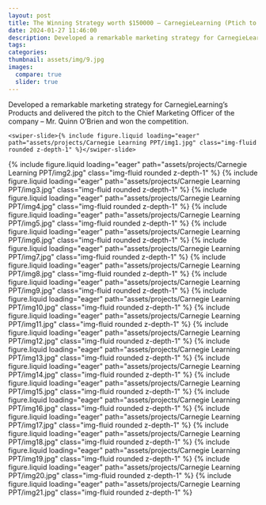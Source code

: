 ```yaml
---
layout: post
title: The Winning Strategy worth $150000 – CarnegieLearning (Ptich to the CMO)
date: 2024-01-27 11:46:00
description: Developed a remarkable marketing strategy for CarnegieLearning’s Products and delivered the pitch to the Chief Marketing Officer of the company – Mr. Quinn O’Brien and won the competition.
tags:
categories:
thumbnail: assets/img/9.jpg
images:
  compare: true
  slider: true
---
```


Developed a remarkable marketing strategy for CarnegieLearning’s Products and delivered the pitch to the Chief Marketing Officer of the company – Mr. Quinn O’Brien and won the competition.

<swiper-container keyboard="true" navigation="true" pagination="true" pagination-clickable="true" pagination-dynamic-bullets="true" rewind="true">
  
    <swiper-slide>{% include figure.liquid loading="eager" path="assets/projects/Carnegie Learning PPT/img1.jpg" class="img-fluid rounded z-depth-1" %}</swiper-slide>
  <swiper-slide>{% include figure.liquid loading="eager" path="assets/projects/Carnegie Learning PPT/img2.jpg" class="img-fluid rounded z-depth-1" %}</swiper-slide>
  <swiper-slide>{% include figure.liquid loading="eager" path="assets/projects/Carnegie Learning PPT/img3.jpg" class="img-fluid rounded z-depth-1" %}</swiper-slide>
  <swiper-slide>{% include figure.liquid loading="eager" path="assets/projects/Carnegie Learning PPT/img4.jpg" class="img-fluid rounded z-depth-1" %}</swiper-slide>
  <swiper-slide>{% include figure.liquid loading="eager" path="assets/projects/Carnegie Learning PPT/img5.jpg" class="img-fluid rounded z-depth-1" %}</swiper-slide>
  <swiper-slide>{% include figure.liquid loading="eager" path="assets/projects/Carnegie Learning PPT/img6.jpg" class="img-fluid rounded z-depth-1" %}</swiper-slide>
  <swiper-slide>{% include figure.liquid loading="eager" path="assets/projects/Carnegie Learning PPT/img7.jpg" class="img-fluid rounded z-depth-1" %}</swiper-slide>
  <swiper-slide>{% include figure.liquid loading="eager" path="assets/projects/Carnegie Learning PPT/img8.jpg" class="img-fluid rounded z-depth-1" %}</swiper-slide>
  <swiper-slide>{% include figure.liquid loading="eager" path="assets/projects/Carnegie Learning PPT/img9.jpg" class="img-fluid rounded z-depth-1" %}</swiper-slide>
  <swiper-slide>{% include figure.liquid loading="eager" path="assets/projects/Carnegie Learning PPT/img10.jpg" class="img-fluid rounded z-depth-1" %}</swiper-slide>
  <swiper-slide>{% include figure.liquid loading="eager" path="assets/projects/Carnegie Learning PPT/img11.jpg" class="img-fluid rounded z-depth-1" %}</swiper-slide>
  <swiper-slide>{% include figure.liquid loading="eager" path="assets/projects/Carnegie Learning PPT/img12.jpg" class="img-fluid rounded z-depth-1" %}</swiper-slide>
  <swiper-slide>{% include figure.liquid loading="eager" path="assets/projects/Carnegie Learning PPT/img13.jpg" class="img-fluid rounded z-depth-1" %}</swiper-slide>
  <swiper-slide>{% include figure.liquid loading="eager" path="assets/projects/Carnegie Learning PPT/img14.jpg" class="img-fluid rounded z-depth-1" %}</swiper-slide>
  <swiper-slide>{% include figure.liquid loading="eager" path="assets/projects/Carnegie Learning PPT/img15.jpg" class="img-fluid rounded z-depth-1" %}</swiper-slide>
  <swiper-slide>{% include figure.liquid loading="eager" path="assets/projects/Carnegie Learning PPT/img16.jpg" class="img-fluid rounded z-depth-1" %}</swiper-slide>
  <swiper-slide>{% include figure.liquid loading="eager" path="assets/projects/Carnegie Learning PPT/img17.jpg" class="img-fluid rounded z-depth-1" %}</swiper-slide>
  <swiper-slide>{% include figure.liquid loading="eager" path="assets/projects/Carnegie Learning PPT/img18.jpg" class="img-fluid rounded z-depth-1" %}</swiper-slide>
  <swiper-slide>{% include figure.liquid loading="eager" path="assets/projects/Carnegie Learning PPT/img19.jpg" class="img-fluid rounded z-depth-1" %}</swiper-slide>
  <swiper-slide>{% include figure.liquid loading="eager" path="assets/projects/Carnegie Learning PPT/img20.jpg" class="img-fluid rounded z-depth-1" %}</swiper-slide>
  <swiper-slide>{% include figure.liquid loading="eager" path="assets/projects/Carnegie Learning PPT/img21.jpg" class="img-fluid rounded z-depth-1" %}</swiper-slide>

</swiper-container>
